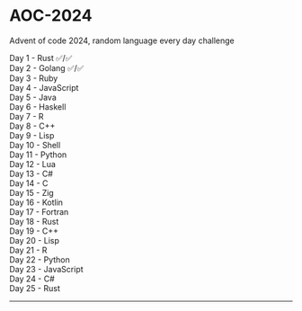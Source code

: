# AOC-2024
Advent of code 2024, random language every day challenge

Day 1 - Rust ✅/✅  
Day 2 - Golang ✅/✅  
Day 3 - Ruby  
Day 4 - JavaScript  
Day 5 - Java  
Day 6 - Haskell  
Day 7 - R  
Day 8 - C++  
Day 9 - Lisp  
Day 10 - Shell  
Day 11 - Python  
Day 12 - Lua  
Day 13 - C#  
Day 14 - C  
Day 15 - Zig  
Day 16 - Kotlin  
Day 17 - Fortran  
Day 18 - Rust  
Day 19 - C++  
Day 20 - Lisp  
Day 21 - R  
Day 22 - Python  
Day 23 - JavaScript  
Day 24 - C#  
Day 25 - Rust  

------------------------------------------------

